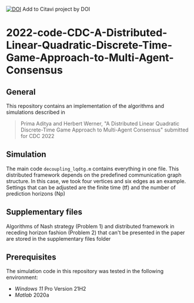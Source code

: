 [![DOI](https://zenodo.org/badge/DOI/10.5281/zenodo.6402300.svg)](https://doi.org/10.5281/zenodo.6402300) Add to Citavi project by DOI
# 2022-code-CDC-A-Distributed-Linear-Quadratic-Discrete-Time-Game-Approach-to-Multi-Agent-Consensus

## General
This repository contains an implementation of the algorithms and simulations described in 
> Prima Aditya and Herbert Werner, "A Distributed Linear Quadratic Discrete-Time Game Approach to Multi-Agent Consensus" submitted for CDC 2022

## Simulation
The main code `decoupling_lqdtg.m` contains everything in one file. This distributed framework depends on the predefined communication graph structure. In this case, we took four vertices and six edges as an example. Settings that can be adjusted are the finite time (tf) and the number of prediction horizons (Np)

## Supplementary files
Algorithms of Nash strategy (Problem 1) and distributed framework in receding horizon fashion (Problem 2) that can't be presented in the paper are stored in the supplementary files folder

## Prerequisites
The simulation code in this repository was tested in the following environment:
- *Windows 11* Pro Version 21H2
- *Matlab* 2020a
